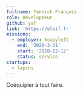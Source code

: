 ```yaml
---
fullname: Yannick François
role: Développeur
github: yaf
link: 'https://elsif.fr'
missions:
  - employer: Scopyleft
    end: '2020-3-31'
    start: '2018-12-12'
    status: service
startups:
  - lapins
---
```


Coéquipier à tout faire.

